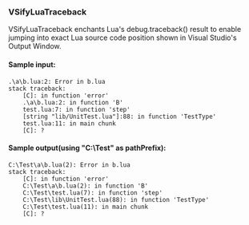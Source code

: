 ### VSifyLuaTraceback
VSifyLuaTraceback enchants Lua's debug.traceback() result to enable jumping into exact Lua source code position shown in Visual Studio's Output Window.

#### Sample input:

```
.\a\b.lua:2: Error in b.lua
stack traceback:
	[C]: in function 'error'
	.\a\b.lua:2: in function 'B'
	test.lua:7: in function 'step'
	[string "lib/UnitTest.lua"]:88: in function 'TestType'
	test.lua:11: in main chunk
	[C]: ?
```

#### Sample output(using "C:\Test\" as pathPrefix):

```
C:\Test\a\b.lua(2): Error in b.lua
stack traceback:
	[C]: in function 'error'
	C:\Test\a\b.lua(2): in function 'B'
	C:\Test\test.lua(7): in function 'step'
	C:\Test\lib\UnitTest.lua(88): in function 'TestType'
	C:\Test\test.lua(11): in main chunk
	[C]: ?
```
